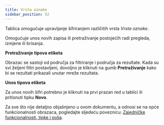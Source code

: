 ```yaml
---
title: Vrsta oznake
sidebar_position: 52
---
```


Tablica omogućuje upravljanje šifriranjem različitih vrsta *Vrsta oznake*.

Omogućuje unos novih zapisa ili pretraživanje postojećih radi pregleda, izmjene ili brisanja.

**Pretraživanje tipova etiketa**

Obrazac se sastoji od područja za filtriranje i područja za rezultate. Kada su svi željeni filtri postavljeni, dovoljno je kliknuti na gumb **Pretraživanje** kako bi se rezultati prikazali unutar mreže rezultata.

**Unos tipova etiketa**

Za unos novih šifri potrebno je kliknuti na prvi prazan red u tablici ili pritisnuti tipku **Novo**.

Za sve što nije detaljno objašnjeno u ovom dokumentu, a odnosi se na opće funkcionalnosti obrazaca, pogledajte sljedeću poveznicu: [Zajedničke funkcionalnosti, tipke i polja](/docs/guide/common).